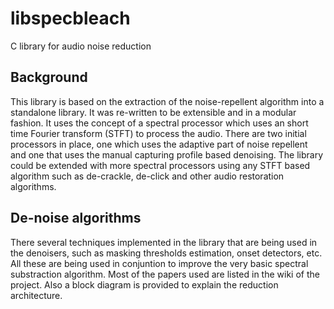 # libspecbleach

C library for audio noise reduction

## Background

This library is based on the extraction of the noise-repellent algorithm into a standalone library. It was re-written to be extensible and in a modular fashion. It uses the concept of a spectral processor which uses an short time Fourier transform (STFT) to process the audio. There are two initial processors in place, one which uses the adaptive part of noise repellent and one that uses the manual capturing profile based denoising. The library could be extended with more spectral processors using any STFT based algorithm such as de-crackle, de-click and other audio restoration algorithms.

## De-noise algorithms

There several techniques implemented in the library that are being used in the denoisers, such as masking thresholds estimation, onset detectors, etc. All these are being used in conjuntion to improve the very basic spectral substraction algorithm. Most of the papers used are listed in the wiki of the project. Also a block diagram is provided to explain the reduction architecture.
